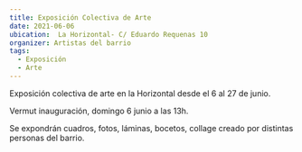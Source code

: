 ```yaml
---
title: Exposición Colectiva de Arte 
date: 2021-06-06
ubication:  La Horizontal- C/ Eduardo Requenas 10
organizer: Artistas del barrio
tags:
  - Exposición
  - Arte
---
```


Exposición colectiva de arte en la Horizontal desde el 6 al 27 de junio. 

Vermut inauguración, domingo 6 junio a las 13h. 

Se expondrán cuadros, fotos, láminas, bocetos, collage creado por distintas personas del barrio.